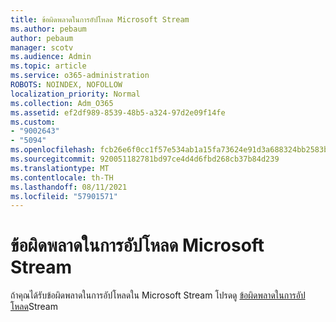 ```yaml
---
title: ข้อผิดพลาดในการอัปโหลด Microsoft Stream
ms.author: pebaum
author: pebaum
manager: scotv
ms.audience: Admin
ms.topic: article
ms.service: o365-administration
ROBOTS: NOINDEX, NOFOLLOW
localization_priority: Normal
ms.collection: Adm_O365
ms.assetid: ef2df989-8539-48b5-a324-97d2e09f14fe
ms.custom:
- "9002643"
- "5094"
ms.openlocfilehash: fcb26e6f0cc1f57e534ab1a15fa73624e91d3a688324bb2583b38093b38e6a2d
ms.sourcegitcommit: 920051182781bd97ce4d4d6fbd268cb37b84d239
ms.translationtype: MT
ms.contentlocale: th-TH
ms.lasthandoff: 08/11/2021
ms.locfileid: "57901571"
---
```

# <a name="microsoft-stream-upload-errors"></a>ข้อผิดพลาดในการอัปโหลด Microsoft Stream

ถ้าคุณได้รับข้อผิดพลาดในการอัปโหลดใน Microsoft Stream โปรดดู [ข้อผิดพลาดในการอัปโหลด](https://docs.microsoft.com/stream/portal-understanding-upload-errors)Stream
